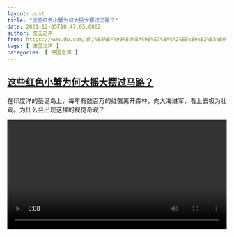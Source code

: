 ```yaml
---
layout: post
title: "这些红色小蟹为何大摇大摆过马路？"
date: 2021-12-05T10:47:05.000Z
author: 德国之声
from: https://www.dw.com/zh/%E8%BF%99%E4%BA%9B%E7%BA%A2%E8%89%B2%E5%B0%8F%E8%9F%B9%E4%B8%BA%E4%BD%95%E5%A4%A7%E6%91%87%E5%A4%A7%E6%91%86%E8%BF%87%E9%A9%AC%E8%B7%AF%EF%BC%9F/a-59936431
tags: [ 德国之声 ]
categories: [ 德国之声 ]
---
```

<!--1638701225000-->
[这些红色小蟹为何大摇大摆过马路？](https://www.dw.com/zh/%E8%BF%99%E4%BA%9B%E7%BA%A2%E8%89%B2%E5%B0%8F%E8%9F%B9%E4%B8%BA%E4%BD%95%E5%A4%A7%E6%91%87%E5%A4%A7%E6%91%86%E8%BF%87%E9%A9%AC%E8%B7%AF%EF%BC%9F/a-59936431)
------

<div>
<p>在印度洋的圣诞岛上，每年有数百万的红蟹离开森林，向大海进军，看上去极为壮观。为什么会出现这样的视觉奇观？</small></p><video src="https://tvdownloaddw-a.akamaihd.net/dwtv_video/flv/vdt_zh/2021/bchi211125_002_crabs_01r_sd_avc.mp4" controls style="width:100%"></video>
</div>

